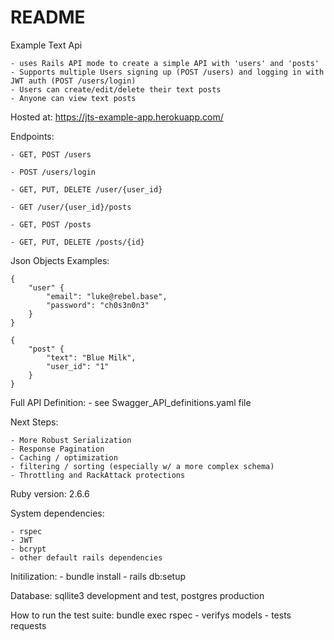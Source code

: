 # README

Example Text Api
	
	- uses Rails API mode to create a simple API with 'users' and 'posts'
	- Supports multiple Users signing up (POST /users) and logging in with JWT auth (POST /users/login)
	- Users can create/edit/delete their text posts
	- Anyone can view text posts

Hosted at: https://jts-example-app.herokuapp.com/

Endpoints:

	- GET, POST /users
	
	- POST /users/login
	
	- GET, PUT, DELETE /user/{user_id}
	
	- GET /user/{user_id}/posts
	
	- GET, POST /posts
	
	- GET, PUT, DELETE /posts/{id}


Json Objects Examples:

	{
		"user" {
			"email": "luke@rebel.base",
			"password": "ch0s3n0n3"
		}
	}

	{
		"post" {
			"text": "Blue Milk",
			"user_id": "1"
		}
	}


Full API Definition:
	- see Swagger_API_definitions.yaml file


Next Steps:

	- More Robust Serialization 
	- Response Pagination 
	- Caching / optimization
	- filtering / sorting (especially w/ a more complex schema) 
	- Throttling and RackAttack protections


Ruby version: 2.6.6

System dependencies:

	- rspec
	- JWT
	- bcrypt
	- other default rails dependencies

Initilization: 
	- bundle install
	- rails db:setup

Database: sqllite3 development and test, postgres production

How to run the test suite: bundle exec rspec
	- verifys models
	- tests requests

